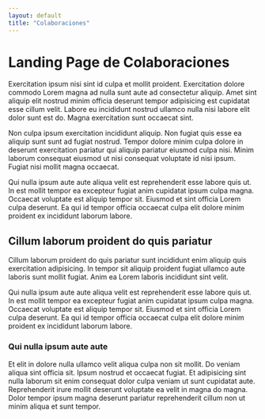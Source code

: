 ```yaml
---
layout: default
title: "Colaboraciones"
---
```


# Landing Page de Colaboraciones

Exercitation ipsum nisi sint id culpa et mollit proident. Exercitation dolore commodo Lorem magna ad nulla sunt aute ad consectetur aliquip. Amet sint aliquip elit nostrud minim officia deserunt tempor adipisicing est cupidatat esse cillum velit. Labore eu incididunt nostrud ullamco nulla nisi labore elit dolor sunt est do. Magna exercitation sunt occaecat sint.

Non culpa ipsum exercitation incididunt aliquip. Non fugiat quis esse ea aliquip sunt sunt ad fugiat nostrud. Tempor dolore minim culpa dolore in deserunt exercitation pariatur qui aliquip pariatur eiusmod culpa nisi. Minim laborum consequat eiusmod ut nisi consequat voluptate id nisi ipsum. Fugiat nisi mollit magna occaecat.

Qui nulla ipsum aute aute aliqua velit est reprehenderit esse labore quis ut. In est mollit tempor ea excepteur fugiat anim cupidatat ipsum culpa magna. Occaecat voluptate est aliquip tempor sit. Eiusmod et sint officia Lorem culpa deserunt. Ea qui id tempor officia occaecat culpa elit dolore minim proident ex incididunt laborum labore.

## Cillum laborum proident do quis pariatur

Cillum laborum proident do quis pariatur sunt incididunt enim aliquip quis exercitation adipisicing. In tempor sit aliquip proident fugiat ullamco aute laboris sunt mollit fugiat. Anim ea Lorem laboris incididunt sint velit.

Qui nulla ipsum aute aute aliqua velit est reprehenderit esse labore quis ut. In est mollit tempor ea excepteur fugiat anim cupidatat ipsum culpa magna. Occaecat voluptate est aliquip tempor sit. Eiusmod et sint officia Lorem culpa deserunt. Ea qui id tempor officia occaecat culpa elit dolore minim proident ex incididunt laborum labore.

### Qui nulla ipsum aute aute

Et elit in dolore nulla ullamco velit aliqua culpa non sit mollit. Do veniam aliqua sint officia sit. Ipsum nostrud et occaecat fugiat. Et adipisicing sint nulla laborum sit enim consequat dolor culpa veniam ut sunt cupidatat aute. Reprehenderit irure mollit deserunt voluptate ea velit in magna do magna. Dolor tempor ipsum magna deserunt pariatur reprehenderit cillum non ut minim aliqua et sunt tempor.
